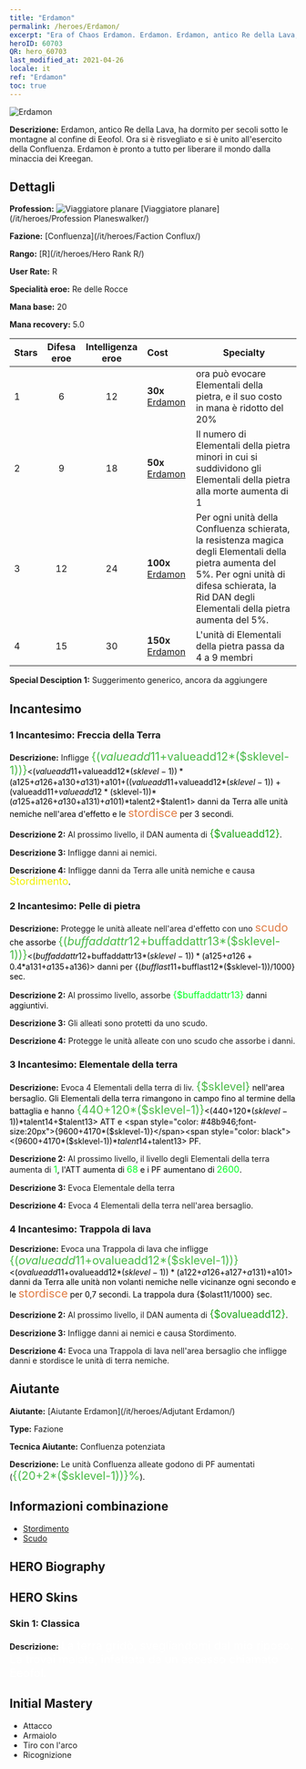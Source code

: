 ```yaml
---
title: "Erdamon"
permalink: /heroes/Erdamon/
excerpt: "Era of Chaos Erdamon. Erdamon. Erdamon, antico Re della Lava, ha dormito per secoli sotto le montagne al confine di Eeofol. Ora si è risvegliato e si è unito all'esercito della Confluenza. Erdamon è pronto a tutto per liberare il mondo dalla minaccia dei Kreegan."
heroID: 60703
QR: hero_60703
last_modified_at: 2021-04-26
locale: it
ref: "Erdamon"
toc: true
---
```

  ![Erdamon](/images/h/h_Erdamon.jpg)

 **Descrizione:** Erdamon, antico Re della Lava, ha dormito per secoli sotto le montagne al confine di Eeofol. Ora si è risvegliato e si è unito all'esercito della Confluenza. Erdamon è pronto a tutto per liberare il mondo dalla minaccia dei Kreegan.
## Dettagli
 **Profession:** ![Viaggiatore planare](/images/h/h_prof_13.png)  [Viaggiatore planare](/it/heroes/Profession Planeswalker/)

 **Fazione:** [Confluenza](/it/heroes/Faction Conflux/)

 **Rango:** [R](/it/heroes/Hero Rank R/)

 **User Rate:** R

 **Specialità eroe:** Re delle Rocce

 **Mana base:** 20

 **Mana recovery:** 5.0


  | Stars | Difesa eroe | Intelligenza eroe | Cost |     Specialty     |
  |---------|:---------------:|:---------------:|:--|--------------------|
  |    1    | 6 | 12 | **30x** [Erdamon](/ItemsIT/her_380/) | <Elementale della terra> ora può evocare Elementali della pietra, e il suo costo in mana è ridotto del 20% |
  |    2    | 9 | 18 | **50x** [Erdamon](/ItemsIT/her_380/) | Il numero di Elementali della pietra minori in cui si suddividono gli Elementali della pietra alla morte aumenta di 1 |
  |    3    | 12 | 24 | **100x** [Erdamon](/ItemsIT/her_380/) | Per ogni unità della Confluenza schierata, la resistenza magica degli Elementali della pietra aumenta del 5%. Per ogni unità di difesa schierata, la Rid DAN degli Elementali della pietra aumenta del 5%. |
  |    4    | 15 | 30 | **150x** [Erdamon](/ItemsIT/her_380/) | L'unità di Elementali della pietra passa da 4 a 9 membri |

 **Special Desciption 1:** Suggerimento generico, ancora da aggiungere

## Incantesimo
### 1 Incantesimo: Freccia della Terra
 **Descrizione:** Infligge <span style="color: #48b946;font-size:20px">{($valueadd11+$valueadd12*($sklevel-1))}</span><span style="color: black"><($valueadd11+$valueadd12*($sklevel-1))*($a125+$a126+$a130+$a131)+$a101+(($valueadd11+$valueadd12*($sklevel-1))+($valueadd11+$valueadd12*($sklevel-1))*($a125+$a126+$a130+$a131)+$a101)*$talent2+$talent1> danni da Terra alle unità nemiche nell'area d'effetto e le <span style="color: #e07c44;font-size:20px">stordisce</span><span style="color: black"> per 3 secondi.

 **Descrizione 2:** Al prossimo livello, il DAN aumenta di <span style="color: #1ca216;font-size:18px">{$valueadd12}</span><span style="color: black">.

 **Descrizione 3:** Infligge danni ai nemici.

 **Descrizione 4:** Infligge danni da Terra alle unità nemiche e causa <span style="color: #f0f000;font-size:18px">Stordimento</span><span style="color: black">.

### 2 Incantesimo: Pelle di pietra
 **Descrizione:** Protegge le unità alleate nell'area d'effetto con uno <span style="color: #e07c44;font-size:20px">scudo</span><span style="color: black"> che assorbe <span style="color: #48b946;font-size:20px">{($buffaddattr12+$buffaddattr13*($sklevel-1))}</span><span style="color: black"><($buffaddattr12+$buffaddattr13*($sklevel-1))*($a125+$a126+0.4*$a131+$a135+$a136)> danni per {($bufflast11+$bufflast12*($sklevel-1))/1000} sec.

 **Descrizione 2:** Al prossimo livello, assorbe <span style="color: #00ff22;font-size:16px">{$buffaddattr13}</span><span style="color: black"> danni aggiuntivi.

 **Descrizione 3:** Gli alleati sono protetti da uno scudo.

 **Descrizione 4:** Protegge le unità alleate con uno scudo che assorbe i danni.

### 3 Incantesimo: Elementale della terra
 **Descrizione:** Evoca 4 Elementali della terra di liv. <span style="color: #48b946;font-size:20px">{$sklevel}</span><span style="color: black"> nell'area bersaglio. Gli Elementali della terra rimangono in campo fino al termine della battaglia e hanno <span style="color: #48b946;font-size:20px">{440+120*($sklevel-1)}</span><span style="color: black"><(440+120*($sklevel-1))*$talent14+$talent13> ATT e <span style="color: #48b946;font-size:20px">{9600+4170*($sklevel-1)}</span><span style="color: black"><(9600+4170*($sklevel-1))*$talent14+$talent13> PF.

 **Descrizione 2:** Al prossimo livello, il livello degli Elementali della terra aumenta di <span style="color: #00ff22;font-size:16px">1</span><span style="color: black">, l'ATT aumenta di <span style="color: #00ff22;font-size:16px">68</span><span style="color: black"> e i PF aumentano di <span style="color: #00ff22;font-size:16px">2600</span><span style="color: black">.

 **Descrizione 3:** Evoca Elementale della terra

 **Descrizione 4:** Evoca 4 Elementali della terra nell'area bersaglio.

### 4 Incantesimo: Trappola di lava
 **Descrizione:** Evoca una Trappola di lava che infligge <span style="color: #48b946;font-size:20px">{($ovalueadd11+$ovalueadd12*($sklevel-1))}</span><span style="color: black"><($ovalueadd11+$ovalueadd12*($sklevel-1))*($a122+$a126+$a127+$a131)+$a101> danni da Terra alle unità non volanti nemiche nelle vicinanze ogni secondo e le <span style="color: #e07c44;font-size:20px">stordisce</span><span style="color: black"> per 0,7 secondi. La trappola dura {$olast11/1000} sec.

 **Descrizione 2:** Al prossimo livello, il DAN aumenta di <span style="color: #1ca216;font-size:18px">{$ovalueadd12}</span><span style="color: black">.

 **Descrizione 3:** Infligge danni ai nemici e causa Stordimento.

 **Descrizione 4:** Evoca una Trappola di lava nell'area bersaglio che infligge danni e stordisce le unità di terra nemiche.


## Aiutante

 **Aiutante:**  [Aiutante Erdamon](/it/heroes/Adjutant Erdamon/) 

 **Type:**  Fazione 

 **Tecnica Aiutante:**  Confluenza potenziata 

 **Descrizione:** Le unità Confluenza alleate godono di PF aumentati (<span style="color: #48b946;font-size:20px">{(20+2*($sklevel-1))}%</span><span style="color: black">).

## Informazioni combinazione

* [Stordimento](/it/combination/Stordimento/) 
* [Scudo](/it/combination/Scudo/) 

## HERO Biography

## HERO Skins
### Skin 1: **Classica**

 **Descrizione:** <span style="color: #ffffff;font-size:20px">La terra gridò, svegliandomi dal mio riposo. La trovai malata, infettata da un ascesso chiamato Eeofol.</span>



## Initial Mastery
   - Attacco
   - Armaiolo
   - Tiro con l'arco
   - Ricognizione
